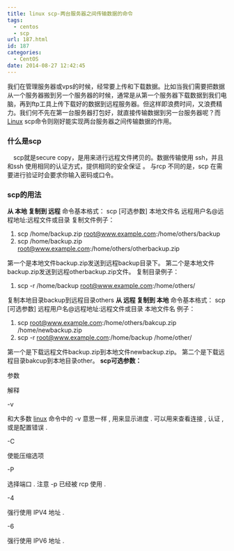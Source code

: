 ```yaml
---
title: linux scp-两台服务器之间传输数据的命令
tags:
  - centos
  - scp
url: 187.html
id: 187
categories:
  - CentOS
date: 2014-08-27 12:42:45
---
```


我们在管理服务器或vps的时候，经常要上传和下载数据。比如当我们需要把数据从一个服务器搬到另一个服务器的时候，通常是从第一个服务器下载数据到我们电脑，再到ftp工具上传下载好的数据到远程服务器。但这样即浪费时间，又浪费精力。我们何不先在第一台服务器打包好，就直接传输数据到另一台服务器呢？而[Linux](http://www.centos.bz/ "Linux") scp命令则刚好能实现两台服务器之间传输数据的作用。

### 什么是scp

　scp就是secure copy，是用来进行远程文件拷贝的。数据传输使用 ssh，并且和ssh 使用相同的认证方式，提供相同的安全保证 。 与rcp 不同的是，scp 在需要进行验证时会要求你输入密码或口令。

### scp的用法

**从 本地 复制到 远程** 命令基本格式： scp \[可选参数\] 本地文件名 远程用户名@远程地址:远程文件或目录 复制文件例子：

1.  scp /home/backup.zip root@www.example.com:/home/others/backup
2.  scp /home/backup.zip root@www.example.com:/home/others/otherbackup.zip

第一个是本地文件backup.zip发送到远程backup目录下。 第二个是本地文件backup.zip发送到远程otherbackup.zip文件。 复制目录例子：

1.  scp -r /home/backup root@www.example.com:/home/others/

复制本地目录backup到远程目录others **从 远程 复制到 本地** 命令基本格式： scp \[可选参数\] 远程用户名@远程地址:远程文件或目录 本地文件名 例子：

1.  scp root@www.example.com:/home/others/bakcup.zip /home/newbackup.zip
2.  scp -r root@www.example.com:/home/backup /home/other/

第一个是下载远程文件backup.zip到本地文件newbackup.zip。 第二个是下载远程目录bakcup到本地目录other。 **scp可选参数：**

参数

解释

-v

和大多数 [linux](https://www.centos.bz/tag/linux/ "linux") 命令中的 -v 意思一样 , 用来显示进度 . 可以用来查看连接 , 认证 , 或是配置错误 .

-C

使能压缩选项

-P

选择端口 . 注意 -p 已经被 rcp 使用 .

-4

强行使用 IPV4 地址 .

-6

强行使用 IPV6 地址 .